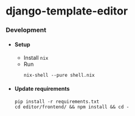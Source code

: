 # django-template-editor

### Development

* #### Setup

  * Install `nix`
  * Run
    ```buildoutcfg
    nix-shell --pure shell.nix
    ```


* #### Update requirements
    ```buildoutcfg
    pip install -r requirements.txt
    cd editor/frontend/ && npm install && cd -
    ```

